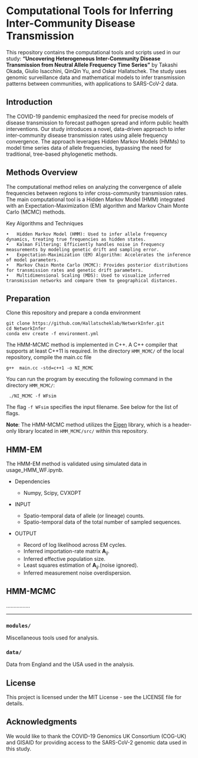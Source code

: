 # Computational Tools for Inferring Inter-Community Disease Transmission

This repository contains the computational tools and scripts used in our study: **“Uncovering Heterogeneous Inter-Community Disease Transmission from Neutral Allele Frequency Time Series”** by Takashi Okada, Giulio Isacchini, QinQin Yu, and Oskar Hallatschek. The study uses genomic surveillance data and mathematical models to infer transmission patterns between communities, with applications to SARS-CoV-2 data.

Introduction
---

The COVID-19 pandemic emphasized the need for precise models of disease transmission to forecast pathogen spread and inform public health interventions. Our study introduces a novel, data-driven approach to infer inter-community disease transmission rates using allele frequency convergence. The approach leverages Hidden Markov Models (HMMs) to model time series data of allele frequencies, bypassing the need for traditional, tree-based phylogenetic methods.



Methods Overview
---

The computational method relies on analyzing the convergence of allele frequencies between regions to infer cross-community transmission rates. The main computational tool is a Hidden Markov Model (HMM) integrated with an Expectation-Maximization (EM) algorithm and Markov Chain Monte Carlo (MCMC) methods.

Key Algorithms and Techniques

    •   Hidden Markov Model (HMM): Used to infer allele frequency dynamics, treating true frequencies as hidden states.
    •   Kalman Filtering: Efficiently handles noise in frequency measurements by modeling genetic drift and sampling error.
    •   Expectation-Maximization (EM) Algorithm: Accelerates the inference of model parameters.
    •   Markov Chain Monte Carlo (MCMC): Provides posterior distributions for transmission rates and genetic drift parameters.
    •   Multidimensional Scaling (MDS): Used to visualize inferred transmission networks and compare them to geographical distances.


Preparation
---
Clone this repository and prepare a conda environment 
```
git clone https://github.com/Hallatscheklab/NetworkInfer.git 
cd NetworkInfer
conda env create -f environment.yml
```
The HMM-MCMC method is implemented in C++. A C++ compiler that supports at least C++11 is required. In the directory `HMM_MCMC/` of the local repository, compile the main.cc file
```
g++  main.cc -std=c++1 -o NI_MCMC
```
You can run the program by  executing the following command in the directory `HMM_MCMC/`:
```
 ./NI_MCMC -f WFsim
```
The flag `-f WFsim` specifies the input filename. See below for the list of flags.

**Note**: The HMM-MCMC method utilizes the [Eigen](http://eigen.tuxfamily.org) library, which is a header-only library located in `HMM_MCMC/src/` within this repository. 

HMM-EM
---

The HMM-EM method is validated using simulated data in usage_HMM_WF.ipynb.

* Dependencies
    * Numpy, Scipy, CVXOPT
    
* INPUT
    * Spatio-temporal data of allele (or lineage) counts.
    * Spatio-temporal data of the total number of sampled sequences.

* OUTPUT
    * Record of log likelihood across EM cycles.
    * Inferred importation-rate matrix ${\mathbf A}_{ij}$.
    * Inferred effective population size.
    * Least squares estimation of ${\mathbf A}_{ij}$.(noise ignored).
    * Inferred measurement noise overdispersion.




HMM-MCMC
---
................


---

### `modules/`
Miscellaneous tools used for analysis.

### `data/`
Data from England and the USA used in the analysis.

License
---

This project is licensed under the MIT License - see the LICENSE file for details.

Acknowledgments
---

We would like to thank the COVID-19 Genomics UK Consortium (COG-UK) and GISAID for providing access to the SARS-CoV-2 genomic data used in this study.
 
